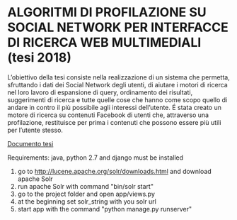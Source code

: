 # ALGORITMI DI PROFILAZIONE SU SOCIAL NETWORK PER INTERFACCE DI RICERCA WEB MULTIMEDIALI (tesi 2018)

L’obiettivo della tesi consiste nella realizzazione di un sistema che permetta, sfruttando i dati dei Social Network degli utenti, di aiutare i motori di ricerca nel loro lavoro di espansione di query, ordinamento dei risultati, suggerimenti di ricerca e tutte quelle cose che hanno come scopo quello di andare in contro il più
possibile agli interessi dell’utente. É stata creato un motore di ricerca su contenuti Facebook di utenti che, attraverso una profilazione, restituisce per prima i contenuti che possono essere più utili per l’utente stesso.

[Documento tesi](https://github.com/TM111/Profiling-algorithms-on-Social-Network-for-multimedia-web-search-interface/blob/master/Tesi.pdf)

Requirements: java, python 2.7 and django must be installed

1) go to http://lucene.apache.org/solr/downloads.html and download apache Solr
2) run apache Solr with command "bin/solr start"
3) go to the project folder and open app/views.py
4) at the beginning set solr_string with you solr url
5) start app with the command "python manage.py runserver"
